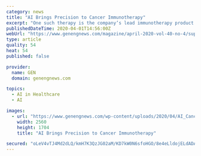 ```yaml
---
category: news
title: "AI Brings Precision to Cancer Immunotherapy"
excerpt: "One such therapy is the company’s lead immunotherapy product ... a study led by Anant Madabhushi and other researchers from the Center for Computational Imaging and Personalized Diagnostics demonstrated that artificial intelligence can predict which lung cancer patients will benefit from immunotherapy. Specifically, the researchers used ..."
publishedDateTime: 2020-04-01T14:56:00Z
webUrl: "https://www.genengnews.com/magazine/april-2020-vol-40-no-4/supplement-april-2020-vol-40-no-4/ai-brings-precision-to-cancer-immunotherapy/"
type: article
quality: 54
heat: 54
published: false

provider:
  name: GEN
  domain: genengnews.com

topics:
  - AI in Healthcare
  - AI

images:
  - url: "https://www.genengnews.com/wp-content/uploads/2020/04/AI_Cancer-therapy-feature1600x900-Jonathan-Ponder-scaled.jpg"
    width: 2560
    height: 1704
    title: "AI Brings Precision to Cancer Immunotherapy"

secured: "oLeV4vTJ4Md2dLQ/kmH7K3QzJG02aM/KD7kW0N6sfoHGO/8e4eLldojELdADAA4ZmRK6seSf5dUhG6meSVr0e6IdKbIVFuVMp8ds04SOmAIKlRSiqmuCiJdrHdMafU+z3DQl23TQKoMUKsnFUmpqouNgshtdG71V8tPHhJVBMzb+eFXgJsMen6I+VlAHzKkk8AVSE4Baw6YbCV5i442wgzB4ESFQlRNEplu9y4E8ZN8OcwqDonX55UkuBFSsp8SVUOkfE0ZETZcLJ1r3ryxFTf4oupsD16x9/5jFfs7b2v2xKn85NkUfDRxQT4cpTQtf;3UlS6PRHLO5B0kWge+aE1A=="
---
```


